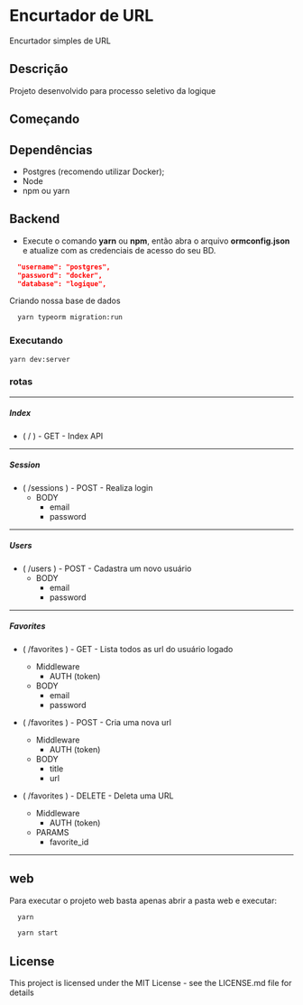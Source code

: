 # Encurtador de URL

Encurtador simples de URL

## Descrição

Projeto desenvolvido para processo seletivo da logique

## Começando

## Dependências

- Postgres (recomendo utilizar Docker);
- Node
- npm ou yarn

## Backend

- Execute o comando **yarn** ou **npm**, então abra o arquivo **ormconfig.json** e atualize com as credenciais de acesso do seu BD.

```json
  "username": "postgres",
  "password": "docker",
  "database": "logique",
```

Criando nossa base de dados

```bash
  yarn typeorm migration:run
```

### Executando

```
yarn dev:server
```

### rotas

---

##### Index

- ( / ) - GET - Index API

---

##### Session

- ( /sessions ) - POST - Realiza login
  - BODY
    - email
    - password

---

##### Users

- ( /users ) - POST - Cadastra um novo usuário
  - BODY
    - email
    - password

---

##### Favorites

- ( /favorites ) - GET - Lista todos as url do usuário logado

  - Middleware
    - AUTH (token)
  - BODY
    - email
    - password

- ( /favorites ) - POST - Cria uma nova url

  - Middleware
    - AUTH (token)
  - BODY
    - title
    - url

- ( /favorites ) - DELETE - Deleta uma URL
  - Middleware
    - AUTH (token)
  - PARAMS
    - favorite_id

---

## web

Para executar o projeto web basta apenas abrir a pasta web e executar:

```bash
  yarn
```

```bash
  yarn start
```

## License

This project is licensed under the MIT License - see the LICENSE.md file for details
